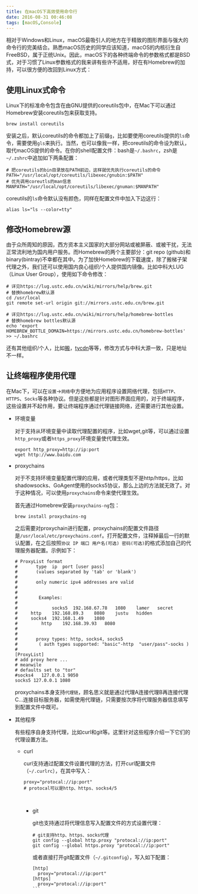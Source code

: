 ```yaml
---
title: 在macOS下高效使用命令行
date: 2016-08-31 00:46:08
tags: [macOS,Console]
---
```


相对于Windows和Linux，macOS最吸引人的地方在于精致的图形界面与强大的命令行的完美结合。熟悉macOS历史的同学应该知道，macOS的内核衍生自FreeBSD，属于正统Unix。因此，macOS下的各种终端命令的参数格式都是BSD式，对于习惯了Linux参数格式的我来讲有些许不适用，好在有Homebrew的加持，可以很方便的改回到Linux方式：

## 使用Linux式命令

Linux下的标准命令包含在由GNU提供的coreutils包中，在Mac下可以通过Homebrew安装coreutils包来获取支持。

```shell
brew install coreutils
```

安装之后，默认coreutils的命令都加上了前缀``g``，比如要使用coreutils提供的``ls``命令，需要使用``gls``来执行。当然，也可以像我一样，把coreutils的命令设为默认，取代macOS提供的命令。在你的shell配置文件：bash是``~/.bashrc``，zsh是``~/.zshrc``中追加如下两条配置：

```shell
# 把coreutils的bin目录放在PATH前边，这样就优先执行coreutils的命令
PATH="/usr/local/opt/coreutils/libexec/gnubin:$PATH"
# 优先调用coreutls的man信息
MANPATH="/usr/local/opt/coreutils/libexec/gnuman:$MANPATH"
```

coreutils的``ls``命令默认没有颜色，同样在配置文件中加入下边这行：

```shell
alias ls="ls --color=tty"
```

## 修改Homebrew源

由于众所周知的原因，西方资本主义国家的大部分网站或被屏蔽、或被干扰，无法正常流利地为国内用户服务。而Homebrew的两个主要部分：git repo (github)和binary(bintray)不幸都在其中。为了加快Homebrew的下载速度，除了搬梯子架代理之外，我们还可以使用国内良心组织/个人提供国内镜像。比如中科大LUG（Linux User Group），使用如下命令修改：

```shell
# 详见https://lug.ustc.edu.cn/wiki/mirrors/help/brew.git
# 替换homebrew默认源
cd /usr/local
git remote set-url origin git://mirrors.ustc.edu.cn/brew.git

# 详见https://lug.ustc.edu.cn/wiki/mirrors/help/homebrew-bottles
# 替换homebrew bottles默认源
echo 'export HOMEBREW_BOTTLE_DOMAIN=https://mirrors.ustc.edu.cn/homebrew-bottles' >> ~/.bashrc
```

还有其他组织/个人，比如[搬](http://ban.ninja/)，[tycdn](http://homebrew-mirror-china.tycdn.net/)等等，修改方式与中科大源一致，只是地址不一样。

## 让终端程序使用代理

在Mac下，可以在``设置``->``网络``中方便地为应用程序设置网络代理，包括``HTTP``、``HTTPS``、``Socks``等各种协议。但是这些都是针对图形界面应用的，对于终端程序，这些设置并不起作用，要让终端程序通过代理链接网络，还需要进行其他设置。

* 环境变量

  对于支持从环境变量中读取代理配置的程序，比如wget,git等，可以通过设置``http_proxy``或者``https_proxy``环境变量使代理生效。

  ```shell
  export http_proxy=http://ip:port
  wget http://www.baidu.com
  ```

* proxychains

  对于不支持环境变量配置代理的应用，或者代理类型不是http/https，比如shadowsocks、GoAgent使用的socks5协议，那么上边的方法就无效了。对于这种情况，可以使用``proxychains``命令来使代理生效。

  首先通过Homebrew安装``proxychains-ng``包：

  ```shell
  brew install proxychains-ng
  ```

  之后需要对proxychain进行配置，proxychains的配置文件路径是``/usr/local/etc/proxychains.conf``。打开配置文件，注释掉最后一行的默认配置，在之后按照``协议 IP 端口 用户名(可选) 密码(可选)``的格式添加自己的代理服务器配置。示例如下：

  ```shell
  # ProxyList format
  #       type  ip  port [user pass]
  #       (values separated by 'tab' or 'blank')
  #
  #       only numeric ipv4 addresses are valid
  #
  #
  #        Examples:
  #
  #            	socks5	192.168.67.78	1080	lamer	secret
  #		http	192.168.89.3	8080	justu	hidden
  #	 	socks4	192.168.1.49	1080
  #	        http	192.168.39.93	8080
  #
  #
  #       proxy types: http, socks4, socks5
  #        ( auth types supported: "basic"-http  "user/pass"-socks )
  #
  [ProxyList]
  # add proxy here ...
  # meanwile
  # defaults set to "tor"
  #socks4 	127.0.0.1 9050
  socks5 127.0.0.1 1080
  ```

  proxychains本身支持``代理链``，顾名思义就是通过代理A连接代理B再连接代理C...连接目标服务器，如需使用代理链，只需要按次序将代理服务器信息填写到配置文件中既可。

* 其他程序

  有些程序自身支持代理，比如curl和git等。这里针对这些程序介绍一下它们的代理设置方法。

  * curl

    curl支持通过配置文件设置代理的方法，打开curl配置文件（``~/.curlrc``），在其中写入：

    ```shell
    proxy="protocal://ip:port"
    # protocal可以是http、https、socks4/5
    ```

    ​

    * git

      git也支持通过将代理信息写入配置文件的方式设置代理：

      ```shell
      # git支持http、https、socks代理
      git config --global http.proxy "protocal://ip:port"
      git config --global https.proxy "protocal://ip:port"
      ```

      或者直接打开git配置文件（``~/.gitconfig``），写入如下配置：

      ```shell
      [http]
      	proxy="protocal://ip:port"
      [https]
      	proxy="protocal://ip:port"
      ```​
      
